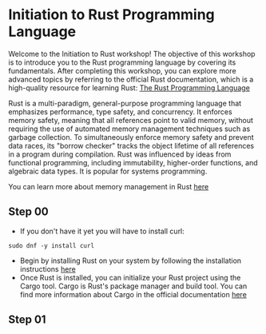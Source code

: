 # Initiation to Rust Programming Language

Welcome to the Initiation to Rust workshop! The objective of this workshop is to introduce you to the Rust programming language by covering its fundamentals. After completing this workshop, you can explore more advanced topics by referring to the official Rust documentation, which is a high-quality resource for learning Rust: [The Rust Programming Language](https://doc.rust-lang.org/book/title-page.html#the-rust-programming-language)

Rust is a multi-paradigm, general-purpose programming language that emphasizes performance, type safety, and concurrency. It enforces memory safety, meaning that all references point to valid memory, without requiring the use of automated memory management techniques such as garbage collection. To simultaneously enforce memory safety and prevent data races, its "borrow checker" tracks the object lifetime of all references in a program during compilation. Rust was influenced by ideas from functional programming, including immutability, higher-order functions, and algebraic data types. It is popular for systems programming.

You can learn more about memory management in Rust [here](https://doc.rust-lang.org/book/ch04-01-what-is-ownership.html)

## Step 00
* If you don't have it yet you will have to install curl:
```
sudo dnf -y install curl
```
* Begin by installing Rust on your system by following the installation instructions [here](https://www.rust-lang.org/tools/install)
* Once Rust is installed, you can initialize your Rust project using the Cargo tool. Cargo is Rust's package manager and build tool. You can find more information about Cargo in the official documentation [here](https://doc.rust-lang.org/cargo/getting-started/first-steps.html)

## Step 01
